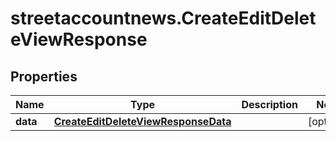 # streetaccountnews.CreateEditDeleteViewResponse

## Properties

Name | Type | Description | Notes
------------ | ------------- | ------------- | -------------
**data** | [**CreateEditDeleteViewResponseData**](CreateEditDeleteViewResponseData.md) |  | [optional] 


